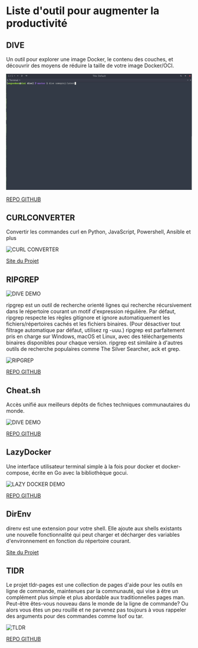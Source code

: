 # Liste d'outil pour augmenter la productivité

## DIVE

Un outil pour explorer une image Docker, le contenu des couches, et découvrir des moyens de réduire la taille de votre image Docker/OCI.

![DIVE DEMO](../img/logo-app/dive_demo.gif)

[REPO GITHUB](https://github.com/wagoodman/dive)

## CURLCONVERTER

Convertir les commandes curl en Python, JavaScript, Powershell, Ansible et plus

![CURL CONVERTER](../img/curl_converter.png)

[Site du Projet ](https://curlconverter.com/)

## RIPGREP

![DIVE DEMO](../img/dive_demo.gif)

ripgrep est un outil de recherche orienté lignes qui recherche récursivement dans le répertoire courant un motif d'expression régulière. Par défaut, ripgrep respecte les règles gitignore et ignore automatiquement les fichiers/répertoires cachés et les fichiers binaires. (Pour désactiver tout filtrage automatique par défaut, utilisez rg -uuu.) ripgrep est parfaitement pris en charge sur Windows, macOS et Linux, avec des téléchargements binaires disponibles pour chaque version. ripgrep est similaire à d'autres outils de recherche populaires comme The Silver Searcher, ack et grep.

![RIPGREP](../img/ripgrep1.png)

[REPO GITHUB](https://github.com/BurntSushi/ripgrep)

## Cheat.sh

Accès unifié aux meilleurs dépôts de fiches techniques communautaires du monde.

![DIVE DEMO](../img/cheat_cheet_sh.png)

[REPO GITHUB](https://github.com/chubin/cheat.sh)

## LazyDocker

Une interface utilisateur terminal simple à la fois pour docker et docker-compose, écrite en Go avec la bibliothèque gocui.

![LAZY DOCKER DEMO](../img/lazy_docker_demo.gif)

[REPO GITHUB](https://github.com/jesseduffield/lazydocker)

## DirEnv

direnv est une extension pour votre shell. Elle ajoute aux shells existants une nouvelle fonctionnalité qui peut charger et décharger des variables d'environnement en fonction du répertoire courant.

[Site du Projet ](https://direnv.net/)

## TlDR

Le projet tldr-pages est une collection de pages d'aide pour les outils en ligne de commande, maintenues par la communauté, qui vise à être un complément plus simple et plus abordable aux traditionnelles pages man.
Peut-être êtes-vous nouveau dans le monde de la ligne de commande? Ou alors vous êtes un peu rouillé et ne parvenez pas toujours à vous rappeler des arguments pour des commandes comme lsof ou tar.

![TLDR ](../img/tldr-dark.png)

[REPO GITHUB](https://github.com/tldr-pages/tldr)
